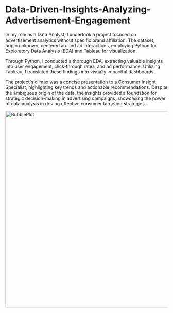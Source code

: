 # Data-Driven-Insights-Analyzing-Advertisement-Engagement
In my role as a Data Analyst, I undertook a project focused on advertisement analytics without specific brand affiliation. The dataset, origin unknown, centered around ad interactions, employing Python for Exploratory Data Analysis (EDA) and Tableau for visualization.

Through Python, I conducted a thorough EDA, extracting valuable insights into user engagement, click-through rates, and ad performance. Utilizing Tableau, I translated these findings into visually impactful dashboards.

The project's climax was a concise presentation to a Consumer Insight Specialist, highlighting key trends and actionable recommendations. Despite the ambiguous origin of the data, the insights provided a foundation for strategic decision-making in advertising campaigns, showcasing the power of data analysis in driving effective consumer targeting strategies.




<img width="612" alt="BubblePlot" src="https://github.com/TommasoGuasti1/Data-Driven-Insights-Analyzing-Advertisement-Engagement/assets/155632465/13ceef08-91ec-4328-805f-cab724885b0d">

